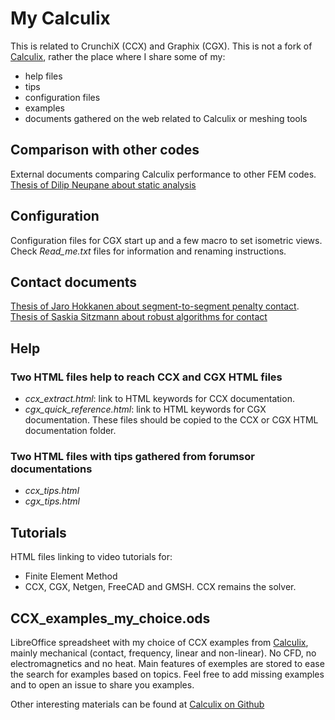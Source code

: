 # My Calculix

This is related to CrunchiX (CCX) and Graphix (CGX). This is not a fork of [Calculix](http://calculix.de/), rather the place where I share some of my:
- help files
- tips
- configuration files
- examples
- documents gathered on the web related to Calculix or meshing tools

## Comparison with other codes
External documents comparing Calculix performance to other FEM codes.
[Thesis of Dilip Neupane about  static analysis](https://www.theseus.fi/bitstream/handle/10024/87106/Neupane_Dilip.pdf)

## Configuration
Configuration files for CGX start up and a few macro to set isometric views.
Check *Read_me.txt* files for information and renaming instructions.

## Contact documents
[Thesis of Jaro Hokkanen about segment-to-segment penalty contact](https://core.ac.uk/download/pdf/80711571.pdf).
[Thesis of Saskia Sitzmann about robust algorithms for contact](https://opus4.kobv.de/opus4-fau/files/7198/dissertation_sitzmann_saskia.pdf)

## Help
### Two HTML files help to reach CCX and CGX HTML files
- *ccx_extract.html*: link to HTML keywords for CCX documentation.
- *cgx_quick_reference.html*: link to HTML keywords for CGX documentation.
These files should be copied to the CCX or CGX HTML documentation folder.

### Two HTML files with tips gathered from forumsor documentations
- *ccx_tips.html*
- *cgx_tips.html*

## Tutorials
HTML files linking to video tutorials for:
- Finite Element Method
- CCX, CGX, Netgen, FreeCAD and GMSH. CCX remains the solver.

## CCX_examples_my_choice.ods
LibreOffice spreadsheet with my choice of CCX examples from [Calculix](http://calculix.de/), mainly mechanical (contact, frequency, linear and non-linear). No CFD, no electromagnetics and no heat.
Main features of exemples are stored to ease the search for examples based on topics.
Feel free to add missing examples and to open an issue to share you examples.

Other interesting materials can be found at [Calculix on Github](https://github.com/calculix)
